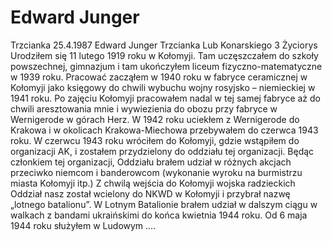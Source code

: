 # Edward Junger

Trzcianka 25.4.1987
Edward Junger
Trzcianka Lub
Konarskiego 3
Życiorys
Urodziłem się 11 lutego 1919 roku w Kołomyji. Tam uczęszczałem do szkoły powszechnej, gimnazjum i tam ukończyłem liceum fizyczno-matematyczne w 1939 roku. Pracować zacząłem w 1940 roku w fabryce ceramicznej w Kołomyji jako księgowy do chwili wybuchu wojny rosyjsko – niemieckiej w 1941 roku.
Po zajęciu Kołomyji pracowałem nadal w tej samej fabryce aż do chwili aresztowania mnie i wywiezienia do obozu przy fabryce w Wernigerode w górach Herz.
W 1942 roku uciekłem z Wernigerode do Krakowa i w okolicach Krakowa-Miechowa przebywałem do czerwca 1943 roku.
W czerwcu 1943 roku wróciłem do Kołomyji, gdzie wstąpiłem do organizacji AK, i zostałem przydzielony do oddziału tej organizacji. Będąc członkiem tej organizacji, Oddziału brałem udział w różnych akcjach przeciwko niemcom i banderowcom (wykonanie wyroku na burmistrzu miasta Kołomyji itp.) Z chwilą wejścia do Kołomyji wojska radzieckich Oddział nasz został wcielony do NKWD w Kołomyji i przybrał nazwę „lotnego batalionu”.
W Lotnym Batalionie brałem udział w dalszym ciągu w walkach z bandami ukraińskimi do końca kwietnia 1944 roku. Od 6 maja 1944 roku służyłem w Ludowym ….

